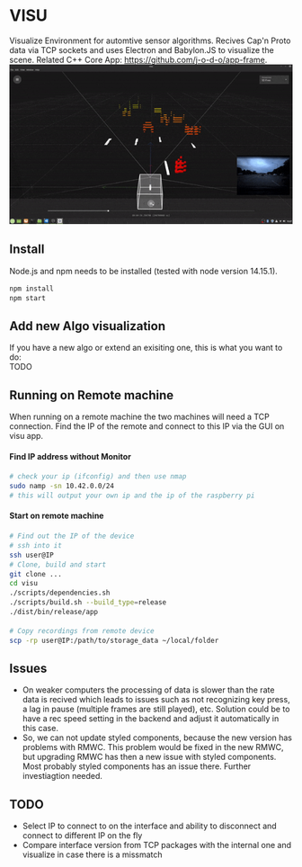 # VISU

Visualize Environment for automtive sensor algorithms. Recives Cap'n Proto data via TCP sockets and uses Electron and Babylon.JS to visualize the scene. Related C++ Core App: https://github.com/j-o-d-o/app-frame.
![Example](./assets/example.gif?raw=true)

## Install
Node.js and npm needs to be installed (tested with node version 14.15.1).
```bash
npm install
npm start
```
## Add new Algo visualization
If you have a new algo or extend an exisiting one, this is what you want to do:</br>
TODO

## Running on Remote machine
When running on a remote machine the two machines will need a TCP connection. Find the IP of the remote and connect to this IP via the GUI on visu app.
#### Find IP address without Monitor
```bash
# check your ip (ifconfig) and then use nmap
sudo namp -sn 10.42.0.0/24
# this will output your own ip and the ip of the raspberry pi
```
#### Start on remote machine
```bash
# Find out the IP of the device
# ssh into it
ssh user@IP
# Clone, build and start
git clone ...
cd visu
./scripts/dependencies.sh
./scripts/build.sh --build_type=release
./dist/bin/release/app

# Copy recordings from remote device
scp -rp user@IP:/path/to/storage_data ~/local/folder 
```

## Issues
- On weaker computers the processing of data is slower than the rate data is recived which leads to issues such as not recognizing key press, a lag in pause (multiple frames are still played), etc. 
Solution could be to have a rec speed setting in the backend and adjust it automatically in this case.
- So, we can not update styled components, because the new version has problems with RMWC. This problem would be fixed in the new RMWC, but upgrading RMWC has then a new issue with styled components. Most probably styled components has an issue there. Further investiagtion needed.

## TODO
- Select IP to connect to on the interface and ability to disconnect and connect to different IP on the fly
- Compare interface version from TCP packages with the internal one and visualize in case there is a missmatch
